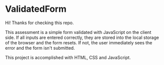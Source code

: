 # ValidatedForm
Hi! Thanks for checking this repo.

This assessment is a simple form validated with JavaScript on the client side. If all inputs are entered correctly,
they are stored into the local storage of the browser and the form resets. If not, the user immediately sees the error and the form isn't submitted.

This project is accomplished with HTML, CSS and JavaScript.
